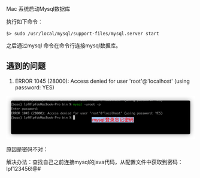 Mac 系统启动Mysql数据库

执行如下命令：

```shell
$> sudo /usr/local/mysql/support-files/mysql.server start
```



之后通过mysql 命令在命令行连接mysql数据库。 







## 遇到的问题

1. ERROR 1045 (28000): Access denied for user 'root'@'localhost' (using password: YES)

<img src="./pic/001_mysql登录忘记密码.png">

原因是密码不对：

解决办法：查找自己之前连接mysql的java代码，从配置文件中获取到密码：lpf123456!@#

